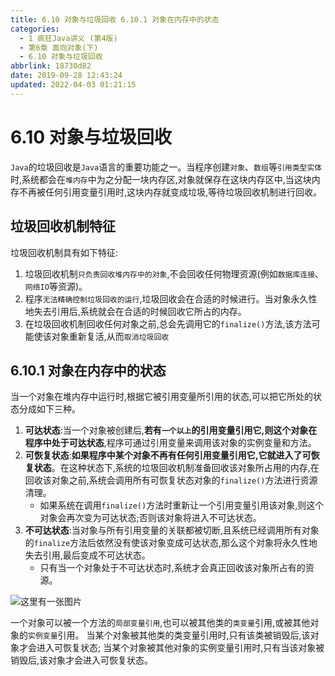 ```yaml
---
title: 6.10 对象与垃圾回收 6.10.1 对象在内存中的状态
categories: 
  - 1 疯狂Java讲义 (第4版)
  - 第6章 面向对象(下)
  - 6.10 对象与垃圾回收
abbrlink: 18730d82
date: 2019-09-28 12:43:24
updated: 2022-04-03 01:21:15
---
```

# 6.10 对象与垃圾回收 #

`Java`的垃圾回收是`Java`语言的重要功能之一。当程序创建`对象`、`数组`等`引用类型实体`时,系统都会在`堆内存`中为之分配一块内存区,对象就保存在这块内存区中,当这块内存不再被任何引用变量引用时,这块内存就变成垃圾,等待垃圾回收机制进行回收。
## 垃圾回收机制特征 ##
垃圾回收机制具有如下特征:
1. 垃圾回收机制`只负责回收堆内存中的对象`,不会回收任何物理资源(例如`数据库连接`、`网络IO`等资源)。
2. 程序`无法精确控制垃圾回收的运行`,垃圾回收会在合适的时候进行。当对象永久性地失去引用后,系统就会在合适的时候回收它所占的内存。
3. 在垃圾回收机制回收任何对象之前,总会先调用它的`finalize()`方法,该方法可能使该对象重新复活,从而`取消垃圾回收`

## 6.10.1 对象在内存中的状态 ##
当一个对象在堆内存中运行时,根据它被引用变量所引用的状态,可以把它所处的状态分成如下三种。
1. **可达状态**:当一个对象被创建后,**若有`一个以上`的引用变量引用它,则这个对象在程序中处于可达状态**,程序可通过引用变量来调用该对象的实例变量和方法。
2. **可恢复状态**:**如果程序中某个对象不再有任何引用变量引用它,它就进入了可恢复状态**。在这种状态下,系统的垃圾回收机制准备回收该对象所占用的内存,在回收该对象之前,系统会调用所有可恢复状态对象的`finalize()`方法进行资源清理。
    - 如果系统在调用`finalize()`方法时重新让一个引用变量引用该对象,则这个对象会再次变为可达状态;否则该对象将进入不可达状态。
3. **不可达状态**:当对象与所有引用变量的关联都被切断,且系统已经调用所有对象的`finalize`方法后依然没有使该对象变成可达状态,那么这个对象将永久性地失去引用,最后变成不可达状态。
    - 只有当一个对象处于不可达状态时,系统才会真正回收该对象所占有的资源。

![这里有一张图片](https://image-1257720033.cos.ap-shanghai.myqcloud.com/blog/readbooknote/FangKuangJavaJiangYi4/ch6/4.png)

一个对象可以被一个方法的`局部变量引用`,也可以被其他类的`类变量`引用,或被其他对象的`实例变量`引用。
当某个对象被其他类的类变量引用时,只有该类被销毁后,该对象才会进入可恢复状态;
当某个对象被其他对象的实例变量引用时,只有当该对象被销毁后,该对象才会进入可恢复状态。


